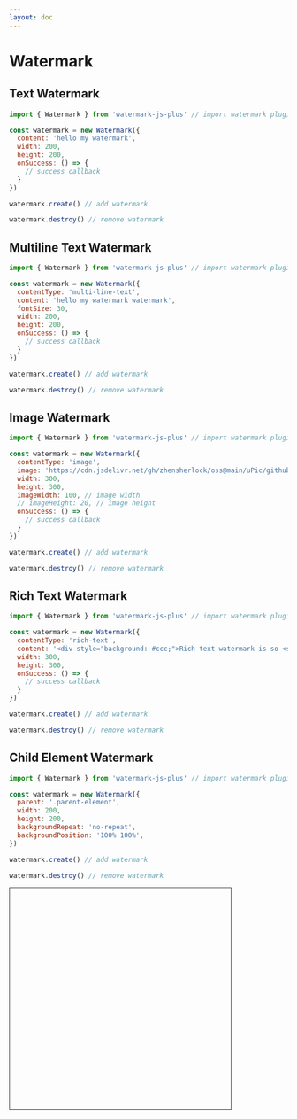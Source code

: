```yaml
---
layout: doc
---
```

# Watermark

<script setup lang="ts">
import VPButton from 'vitepress/dist/client/theme-default/components/VPButton.vue';
import { ref, getCurrentInstance, onMounted } from 'vue';
import { Watermark } from '../../src';
import { useData } from 'vitepress';

const { isDark } = useData();
const decodeBlindImage = ref('');
const app = getCurrentInstance();

// text watermark
const textWatermark = new Watermark({
  content: 'hello my text watermark',
  width: 200,
  height: 200,
  onSuccess: () => {
    app.appContext.config.globalProperties.$message({
      message: 'The text watermark added successfully!',
      type: 'success'
    });
  }
});
const handleAddTextWatermark = () => {
  if (isDark.value) {
    textWatermark.options.fontColor = '#fff'
  }
  textWatermark.create();
};
const handleRemoveTextWatermark = () => {
  textWatermark.destroy();
};

// multiline text watermark
const multiLineTextWatermark = new Watermark({
  contentType: 'multi-line-text',
  content: 'hello my multi text watermark',
  fontSize: '30px',
  width: 200,
  height: 200,
  onSuccess: () => {
    app.appContext.config.globalProperties.$message({
      message: 'The multi text watermark added successfully!',
      type: 'success'
    });
  }
});
const handleAddMultiLineTextWatermark = () => {
  if (isDark.value) {
    multiLineTextWatermark.options.fontColor = '#fff'
  }
  multiLineTextWatermark.create();
};
const handleRemoveMultiLineTextWatermark = () => {
  multiLineTextWatermark.destroy();
};

// image watermark
const imageWatermark = new Watermark({
  contentType: 'image',
  image: 'https://cdn.jsdelivr.net/gh/zhensherlock/oss@main/uPic/github-mkWBiK.png',
  imageWidth: 200,
  // imageHeight: 20,
  width: 300,
  height: 300,
  onSuccess: () => {
    app.appContext.config.globalProperties.$message({
      message: 'The image watermark added successfully!',
      type: 'success'
    });
  }
});
const handleAddImageWatermark = () => {
  imageWatermark.create();
};
const handleRemoveImageWatermark = () => {
  imageWatermark.destroy();
};

// rich text watermark
const richTextWatermark = new Watermark({
  contentType: 'rich-text',
  content: '<div style="background: #ccc;">The watermark is so <span style="color: #f00">nice</span>.</div>',
  width: 300,
  height: 300,
  onSuccess: () => {
    app.appContext.config.globalProperties.$message({
      message: 'The rich text watermark added successfully！',
      type: 'success'
    });
  }
});
const handleAddRichTextWatermark = () => {
  richTextWatermark.create();
};
const handleRemoveRichTextWatermark = () => {
  richTextWatermark.destroy();
};

// child element watermark
let childElementWatermark = null
onMounted(() => {
  childElementWatermark = new Watermark({
    parent: '.parent-element',
    width: 200,
    height: 200,
    backgroundRepeat: 'no-repeat',
    backgroundPosition: '100% 100%',
  });
});
const handleAddChildElementWatermark = () => {
  childElementWatermark.create();
};
const handleRemoveChildElementWatermark = () => {
  childElementWatermark.destroy();
};
</script>

## Text Watermark

```js
import { Watermark } from 'watermark-js-plus' // import watermark plugin

const watermark = new Watermark({
  content: 'hello my watermark',
  width: 200,
  height: 200,
  onSuccess: () => {
    // success callback
  }
})

watermark.create() // add watermark

watermark.destroy() // remove watermark
```
<el-space>
  <VPButton text="Add Text Watermark" @click="handleAddTextWatermark"></VPButton>
  <VPButton text="Remove Text Watermark" @click="handleRemoveTextWatermark"></VPButton>
</el-space>

## Multiline Text Watermark

```js
import { Watermark } from 'watermark-js-plus' // import watermark plugin

const watermark = new Watermark({
  contentType: 'multi-line-text',
  content: 'hello my watermark watermark',
  fontSize: 30,
  width: 200,
  height: 200,
  onSuccess: () => {
    // success callback
  }
})

watermark.create() // add watermark

watermark.destroy() // remove watermark
```
<el-space>
  <VPButton text="Add MultiLine Text Watermark" @click="handleAddMultiLineTextWatermark"></VPButton>
  <VPButton text="Remove MultiLine Text Watermark" @click="handleRemoveMultiLineTextWatermark"></VPButton>
</el-space>

## Image Watermark

```js
import { Watermark } from 'watermark-js-plus' // import watermark plugin

const watermark = new Watermark({
  contentType: 'image',
  image: 'https://cdn.jsdelivr.net/gh/zhensherlock/oss@main/uPic/github-mkWBiK.png',
  width: 300,
  height: 300,
  imageWidth: 100, // image width
  // imageHeight: 20, // image height
  onSuccess: () => {
    // success callback
  }
})

watermark.create() // add watermark

watermark.destroy() // remove watermark
```
<el-space>
  <VPButton text="Add Image Watermark" @click="handleAddImageWatermark"></VPButton>
  <VPButton text="Remove Image Watermark" @click="handleRemoveImageWatermark"></VPButton>
</el-space>

## Rich Text Watermark

```js
import { Watermark } from 'watermark-js-plus' // import watermark plugin

const watermark = new Watermark({
  contentType: 'rich-text',
  content: '<div style="background: #ccc;">Rich text watermark is so <span style="color: #f00">nice</span></div>',
  width: 300,
  height: 300,
  onSuccess: () => {
    // success callback
  }
})

watermark.create() // add watermark

watermark.destroy() // remove watermark
```
<el-space>
  <VPButton text="Add Rich Text Watermark" @click="handleAddRichTextWatermark"></VPButton>
  <VPButton text="Remove Rich Text Watermark" @click="handleRemoveRichTextWatermark"></VPButton>
</el-space>

## Child Element Watermark

```js
import { Watermark } from 'watermark-js-plus' // import watermark plugin

const watermark = new Watermark({
  parent: '.parent-element',
  width: 200,
  height: 200,
  backgroundRepeat: 'no-repeat',
  backgroundPosition: '100% 100%',
})

watermark.create() // add watermark

watermark.destroy() // remove watermark
```
<el-space>
  <VPButton text="Add Child Element Watermark" @click="handleAddChildElementWatermark"></VPButton>
  <VPButton text="Remove Child Element Watermark" @click="handleRemoveChildElementWatermark"></VPButton>
</el-space>
<div class="parent-element" style="width: 400px;height: 400px;border: 1px solid #333;margin-top: 10px;position: relative;">
</div>
